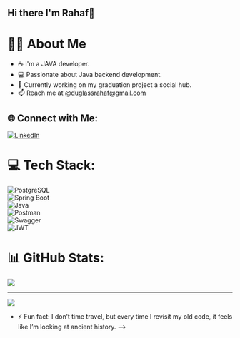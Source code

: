## Hi there I'm Rahaf👋

# 💫🚀 About Me
- ☕ I'm a JAVA developer.
- 💻 Passionate about Java backend development.
- 🔭 Currently working on my graduation project a social hub.
- 📫 Reach me at @duglassrahaf@gmail.com 


## 🌐 Connect with Me:
[![LinkedIn](https://img.shields.io/badge/LinkedIn-%230077B5.svg?logo=linkedin&logoColor=white)](https://www.linkedin.com/in/rahaf-duglass-bb9b6a21a)  

# 💻 Tech Stack:
![PostgreSQL](https://img.shields.io/badge/PostgreSQL-%23336791.svg?logo=postgresql&logoColor=white)  
![Spring Boot](https://img.shields.io/badge/Spring%20Boot-%236DB33F.svg?logo=springboot&logoColor=white)  
![Java](https://img.shields.io/badge/Java-%23ED8B00.svg?logo=java&logoColor=white)  
![Postman](https://img.shields.io/badge/Postman-%23FF6C37.svg?logo=postman&logoColor=white)  
![Swagger](https://img.shields.io/badge/Swagger-%2385EA2D.svg?logo=swagger&logoColor=black)  
![JWT](https://img.shields.io/badge/JWT-black?logo=JSON%20web%20tokens)  

# 📊 GitHub Stats:
![](https://github-readme-stats.vercel.app/api?username=yourusername&theme=dark&hide_border=false&include_all_commits=true&count_private=true)  

---
[![](https://visitcount.itsvg.in/api?id=yourusername&icon=0&color=1)](https://visitcount.itsvg.in)


- ⚡ Fun fact: I don’t time travel, but every time I revisit my old code, it feels like I’m looking at ancient history. 
-->
